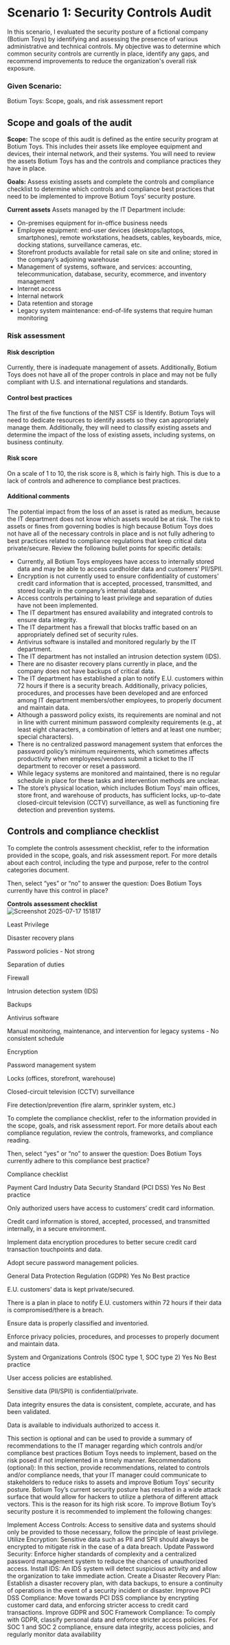 # Scenario 1: Security Controls Audit

In this scenario, I evaluated the security posture of a fictional company (Botium Toys) by identifying and assessing the presence of various administrative and technical controls. My objective was to determine which common security controls are currently in place, identify any gaps, and recommend improvements to reduce the organization's overall risk exposure.

### Given Scenario: 
Botium Toys: Scope, goals, and risk assessment report

## Scope and goals of the audit<br>
**Scope:** The scope of this audit is defined as the entire security program at Botium Toys. This includes their assets like employee equipment and devices, their internal network, and their systems. You will need to review the assets Botium Toys has and the controls and compliance practices they have in place.<br>

**Goals:** Assess existing assets and complete the controls and compliance checklist to determine which controls and compliance best practices that need to be implemented to  improve Botium Toys’ security posture.<br>

**Current assets**
Assets managed by the IT Department include: <br>
* On-premises equipment for in-office business needs  
* Employee equipment: end-user devices (desktops/laptops, smartphones), remote workstations, headsets, cables, keyboards, mice, docking stations, surveillance cameras, etc.
* Storefront products available for retail sale on site and online; stored in the company’s adjoining warehouse
* Management of systems, software, and services: accounting, telecommunication, database, security, ecommerce, and inventory management
* Internet access
* Internal network
* Data retention and storage
* Legacy system maintenance: end-of-life systems that require human monitoring<br>

### Risk assessment<br>

#### Risk description<br>
Currently, there is inadequate management of assets. Additionally, Botium Toys does not have all of the proper controls in place and may not be fully compliant with U.S. and international regulations and standards.<br>

#### Control best practices<br>
The first of the five functions of the NIST CSF is Identify. Botium Toys will need to dedicate resources to identify assets so they can appropriately manage them. Additionally, they will need to classify existing assets and determine the impact of the loss of existing assets, including systems, on business continuity.<br>

#### Risk score<br>
On a scale of 1 to 10, the risk score is 8, which is fairly high. This is due to a lack of controls and adherence to compliance best practices.<br>

#### Additional comments<br>
The potential impact from the loss of an asset is rated as medium, because the IT department does not know which assets would be at risk. The risk to assets or fines from governing bodies is high because Botium Toys does not have all of the necessary controls in place and is not fully adhering to best practices related to compliance regulations that keep critical data private/secure. Review the following bullet points for specific details:<br>

* Currently, all Botium Toys employees have access to internally stored data and may be able to access cardholder data and customers’ PII/SPII.
* Encryption is not currently used to ensure confidentiality of customers’ credit card information that is accepted, processed, transmitted, and stored locally in the company’s internal database. 
* Access controls pertaining to least privilege and separation of duties have not been implemented.
* The IT department has ensured availability and integrated controls to ensure data integrity.
* The IT department has a firewall that blocks traffic based on an appropriately defined set of security rules.
* Antivirus software is installed and monitored regularly by the IT department. 
* The IT department has not installed an intrusion detection system (IDS).
* There are no disaster recovery plans currently in place, and the company does not have backups of critical data. 
* The IT department has established a plan to notify E.U. customers within 72 hours if there is a security breach. Additionally, privacy policies, procedures, and processes have been developed and are enforced among IT department members/other employees, to properly document and maintain data.
* Although a password policy exists, its requirements are nominal and not in line with current minimum password complexity requirements (e.g., at least eight characters, a combination of letters and at least one number; special characters). 
* There is no centralized password management system that enforces the password policy’s minimum requirements, which sometimes affects productivity when employees/vendors submit a ticket to the IT department to recover or reset a password.
* While legacy systems are monitored and maintained, there is no regular schedule in place for these tasks and intervention methods are unclear.
* The store’s physical location, which includes Botium Toys’ main offices, store front, and warehouse of products, has sufficient locks, up-to-date closed-circuit television (CCTV) surveillance, as well as functioning fire detection and prevention systems.<br>


## Controls and compliance checklist

To complete the controls assessment checklist, refer to the information provided in the scope, goals, and risk assessment report. For more details about each control, including the type and purpose, refer to the control categories document.

Then, select “yes” or “no” to answer the question: Does Botium Toys currently have this control in place? 


**Controls assessment checklist**<br>
![Screenshot 2025-07-17 151817](https://github.com/user-attachments/assets/7fef6848-d8c1-4063-a795-a7257bd00931)





 
Least Privilege




Disaster recovery plans




Password policies - Not strong




Separation of duties




Firewall




Intrusion detection system (IDS)




Backups




Antivirus software




Manual monitoring, maintenance, and intervention for legacy systems - No consistent schedule




Encryption




Password management system




Locks (offices, storefront, warehouse)




Closed-circuit television (CCTV) surveillance




Fire detection/prevention (fire alarm, sprinkler system, etc.)




To complete the compliance checklist, refer to the information provided in the scope, goals, and risk assessment report. For more details about each compliance regulation, review the controls, frameworks, and compliance reading.

Then, select “yes” or “no” to answer the question: Does Botium Toys currently adhere to this compliance best practice?

Compliance checklist

Payment Card Industry Data Security Standard (PCI DSS)
Yes
    No
Best practice




Only authorized users have access to customers’ credit card information. 




Credit card information is stored, accepted, processed, and transmitted internally, in a secure environment.




Implement data encryption procedures to better secure credit card transaction touchpoints and data. 




Adopt secure password management policies.



General Data Protection Regulation (GDPR)
Yes
    No
Best practice




E.U. customers’ data is kept private/secured.




There is a plan in place to notify E.U. customers within 72 hours if their data is compromised/there is a breach.




Ensure data is properly classified and inventoried.




Enforce privacy policies, procedures, and processes to properly document and maintain data.



System and Organizations Controls (SOC type 1, SOC type 2) 
Yes
    No
Best practice




User access policies are established.




Sensitive data (PII/SPII) is confidential/private.




Data integrity ensures the data is consistent, complete, accurate, and has been validated.




Data is available to individuals authorized to access it.



This section is optional and can be used to provide a summary of recommendations to the IT manager regarding which controls and/or compliance best practices Botium Toys needs to implement, based on the risk posed if not implemented in a timely manner.
Recommendations (optional): In this section, provide recommendations, related to controls and/or compliance needs, that your IT manager could communicate to stakeholders to reduce risks to assets and improve Botium Toys’ security posture.
Botium Toy’s current security posture has resulted in a wide attack surface that would allow for hackers to utilize a plethora of different attack vectors. This is the reason for its high risk score. To improve Botium Toy’s security posture it is recommended to implement the following changes: 

Implement Access Controls: Access to sensitive data and systems should only be provided to those necessary, follow the principle of least privilege. 
Utilize Encryption: Sensitive data such as PII and SPII should always be encrypted to mitigate risk in the case of a data breach.
Update Password Security: Enforce higher standards of complexity and a centralized password management system to reduce the chances of unauthorized access.
Install IDS: An IDS system will detect suspicious activity and allow the organization to  take immediate action. 
Create a Disaster Recovery Plan: Establish a disaster recovery plan, with data backups, to ensure a continuity of operations in the event of a security incident or disaster. 
Improve PCI DSS Compliance: Move towards PCI DSS compliance by encrypting customer card data, and enforcing stricter access to credit card transactions. 
Improve GDPR and SOC Framework Compliance: To comply with GDPR, classify personal data and enforce stricter access policies. For SOC 1 and SOC 2 compliance, ensure data integrity, access policies, and regularly monitor data availability


